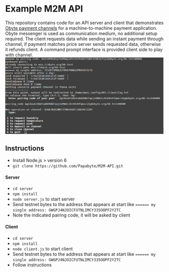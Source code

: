 # Example M2M API
This repository contains code for an API server and client that demonstrates [Obyte payment channels](https://github.com/Papabyte/aa-channels-lib) for a  machine-to-machine payment application.
Obyte messenger is used as communication medium, no additional setup required.
The client requests data while sending an instant payment through channel, if payment matches price server sends requested data, otherwise it refunds client.
A command prompt interface is provided client side to play with channel.
 ![client-interface](source-doc/client-interface.png?raw=true "Vendor configuration")


## Instructions

* Install Node.js > version 6
* `git clone https://github.com/Papabyte/M2M-API.git`

#### Server
* `cd server`
* `npm install`
* `node server.js` to start server
* Send testnet bytes to the address that appears at start like `====== my single address: GWGPJ4NJOICFUTNLIMCY335OOPF2Y2TC`
* Note the indicated pairing code, it will be asked by client


#### Client 
* `cd server`
* `npm install`
* `node client.js` to start client
* Send testnet bytes to the address that appears at start like `====== my single address: GWGPJ4NJOICFUTNLIMCY335OOPF2Y2TC`
* Follow instructions
